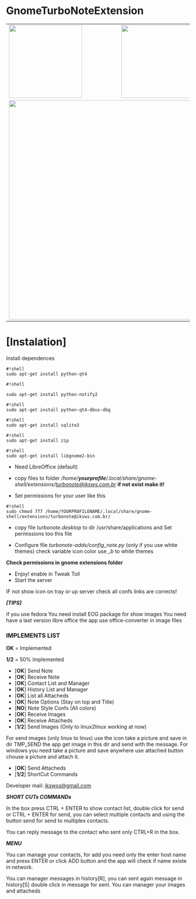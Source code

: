 GnomeTurboNoteExtension
=======================
<table border='0' style='width:100%;'>
<tr>
  <td><img width='200px' heigth='300px' src="http://www.exedesignsolutions.com/githubimg/gnome-turbo-note/a.png"/></td>
  <td><img width='200px' heigth='300px' src="http://www.exedesignsolutions.com/githubimg/gnome-turbo-note/b.png"/></td>
</tr>
<tr>
  <td colspan='2'><img width='600px' heigth='250px' src="http://www.exedesignsolutions.com/githubimg/gnome-turbo-note/e.png"/></td>
</tr>
</table>

# **[Instalation]** #

Install dependences

```
#!shell
sudo apt-get install python-qt4
```
```
#!shell

sudo apt-get install python-notify2
```
```
#!shell
sudo apt-get install python-qt4-dbus-dbg
```
```
#!shell
sudo apt-get install sqlite3
```

```
#!shell
sudo apt-get install zip

```
```
#!shell
sudo apt-get install libgnome2-bin
```

* Need LibreOffice (default)

* copy files to folder */home/***yourprofile***/.local/share/gnome-shell/extensions/turbonote@iksws.com.br* **if not exist make it!**

* Set permissions for your user like this

```
#!shell
sudo chmod 777 /home/YOURPROFILENAME/.local/share/gnome-shell/extensions/turbonote@iksws.com.br/
```

* copy file *turbonote.desktop* to  dir /usr/share/applications and Set permissions too this file


* Configure file *turbonote-adds/config_note.py* (only if you use white themes) check variable icon color use *_b* to white themes 


**Check permissions in gnome extensions folder**

* Enjoy! enable in Tweak Toll 
* Start the server 


IF not show icon on tray or up server check all confs links are corrects!


***[TIPS]***

if you use fedora 
You need install EOG package for show images
You need have a last version  libre office the app use office-converter in image files


### IMPLEMENTS LIST ###

**OK** = Implemented

**1/2** = 50% Implemented

* [**OK**] Send Note
* [**OK**] Receive Note
* [**OK**] Contact List and Manager
* [**OK**] History List and Manager
* [**OK**] List all Attacheds
* [**OK**] Note Options (Stay on top and Title)
* [**NO**] Note Style Confs (All colors)
* [**OK**] Receive Images
* [**OK**] Receive Attacheds
* [**1/2**] Send Images (Only to linux2linux working at now)

For send images (only linux to linux) use the icon take a picture and save in dir TMP_SEND the app get image in this dir and send with the  message.
For windows you need take a picture and save anywhere use attached button chouse a picture and attach it.

* [**OK**] Send Attacheds
* [**1/2**] ShortCut Commands

Developer mail: ikswss@gmail.com


***SHORT CUTs COMMANDs***

In the box press CTRL + ENTER to show contact list, double click for send or CTRL + ENTER for send,  you can select multiple contacts and using the button send for send to multiples contacts.

You can reply message to the contact who sent only CTRL+R in the box.

***MENU***

You can manage your contacts, for add you need only the enter host name and press ENTER or click ADD button and  the app will check if name existe in network.

You can manager messages in history[R], you can sent again message in history[S] double click in message for sent.
You can manager your images and attacheds 
